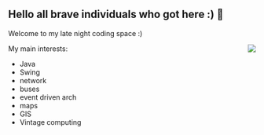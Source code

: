 ## Hello all brave individuals who got here :) 👋

Welcome to my late night coding space :) 

<img align="right" src="https://github-readme-stats.vercel.app/api?username=mikey75&show_icons=true&rank_icon=github" />

My main interests: 

  - Java
  - Swing
  - network
  - buses
  - event driven arch
  - maps
  - GIS
  - Vintage computing 
    



